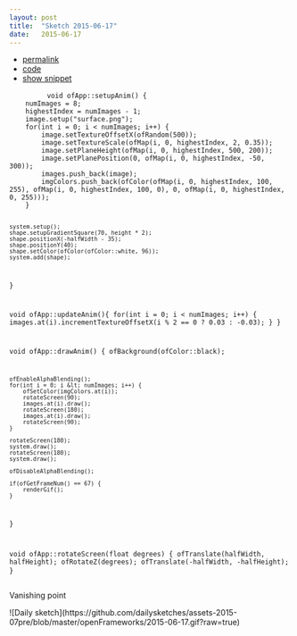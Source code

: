 ```yaml
---
layout: post
title:  "Sketch 2015-06-17"
date:   2015-06-17
---
```

<div class="code">
    <ul>
		<li><a href="{% post_url 2015-06-17-sketch %}">permalink</a></li>
		<li><a href="https://github.com/dailysketches/sketches-2015-07pre/tree/master/2015-06-17">code</a></li>
		<li><a href="#" class="snippet-button">show snippet</a></li>
	</ul>
    <pre class="snippet">
        <code class="cpp">void ofApp::setupAnim() {
    numImages = 8;
    highestIndex = numImages - 1;
    image.setup("surface.png");
    for(int i = 0; i &lt; numImages; i++) {
        image.setTextureOffsetX(ofRandom(500));
        image.setTextureScale(ofMap(i, 0, highestIndex, 2, 0.35));
        image.setPlaneHeight(ofMap(i, 0, highestIndex, 500, 200));
        image.setPlanePosition(0, ofMap(i, 0, highestIndex, -50, 300));
        images.push_back(image);
        imgColors.push_back(ofColor(ofMap(i, 0, highestIndex, 100, 255), ofMap(i, 0, highestIndex, 100, 0), 0, ofMap(i, 0, highestIndex, 0, 255)));
    }

    system.setup();
    shape.setupGradientSquare(70, height * 2);
    shape.positionX(-halfWidth - 35);
    shape.positionY(40);
    shape.setColor(ofColor(ofColor::white, 96));
    system.add(shape);
}

void ofApp::updateAnim(){
    for(int i = 0; i &lt; numImages; i++) {
        images.at(i).incrementTextureOffsetX(i % 2 == 0 ? 0.03 : -0.03);
    }
}

void ofApp::drawAnim() {
    ofBackground(ofColor::black);
    
    ofEnableAlphaBlending();
    for(int i = 0; i &lt; numImages; i++) {
        ofSetColor(imgColors.at(i));
        rotateScreen(90);
        images.at(i).draw();
        rotateScreen(180);
        images.at(i).draw();
        rotateScreen(90);
    }
    
    rotateScreen(180);
    system.draw();
    rotateScreen(180);
    system.draw();
    
    ofDisableAlphaBlending();
    
    if(ofGetFrameNum() == 67) {
        renderGif();
    }
}

void ofApp::rotateScreen(float degrees) {
    ofTranslate(halfWidth, halfHeight);
    ofRotateZ(degrees);
    ofTranslate(-halfWidth, -halfHeight);
}</code>
    </pre>
</div>
<p class="description">Vanishing point</p>
![Daily sketch](https://github.com/dailysketches/assets-2015-07pre/blob/master/openFrameworks/2015-06-17.gif?raw=true)
